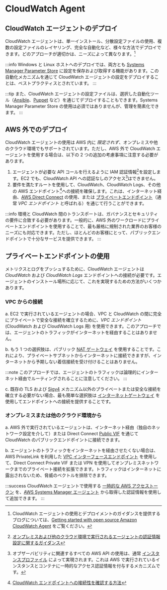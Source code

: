 # CloudWatch Agent




## CloudWatch エージェントのデプロイ

CloudWatch エージェントは、単一インストール、分散設定ファイルの使用、複数の設定ファイルのレイヤリング、完全な自動化など、様々な方法でデプロイできます。どのアプローチが適切かは、ニーズによって異なります。[^1]

:::info
Windows と Linux ホストへのデプロイでは、両方とも [Systems Manager Parameter Store](https://docs.aws.amazon.com/ja_jp/AmazonCloudWatch/latest/monitoring/install-CloudWatch-Agent-on-EC2-Instance-fleet.html) に設定を保存および取得する機能があります。この自動化メカニズムを通じて CloudWatch エージェントの設定をデプロイすることは、ベストプラクティスとされています。
:::

:::tip
また、CloudWatch エージェントの設定ファイルは、選択した自動化ツール（[Ansible](https://www.ansible.com)、[Puppet](https://puppet.com) など）を通じてデプロイすることもできます。Systems Manager Parameter Store の使用は必須ではありませんが、管理を簡素化できます。
:::



## AWS 外でのデプロイ

CloudWatch エージェントの使用は AWS 内に _限定されず_、オンプレミスや他のクラウド環境でもサポートされています。ただし、AWS 外で CloudWatch エージェントを使用する場合は、以下の 2 つの追加の考慮事項に注意する必要があります。

1. エージェントが必要な API コールを行えるように IAM 認証情報[^2]を設定します。EC2 でも、CloudWatch API への認証なしのアクセス[^5]はできません。
1. 要件を満たすルートを使用して、CloudWatch、CloudWatch Logs、その他の AWS エンドポイント[^3]への接続を確保します。これは、インターネット経由、[AWS Direct Connect](https://aws.amazon.com/jp/directconnect/) の使用、または [プライベートエンドポイント](https://docs.aws.amazon.com/ja_jp/vpc/latest/privatelink/concepts.html)（通常 *VPC エンドポイント* と呼ばれる）を通じて行うことができます。

:::info
環境と CloudWatch 間のトランスポートは、ガバナンスとセキュリティの要件に合致する必要があります。一般的に、AWS 外のワークロードにプライベートエンドポイントを使用することで、最も厳格に規制された業界のお客様のニーズにも対応できます。ただし、ほとんどのお客様にとって、パブリックエンドポイントで十分なサービスを提供できます。
:::



## プライベートエンドポイントの使用

メトリクスとログをプッシュするために、CloudWatch エージェントは *CloudWatch* および *CloudWatch Logs* エンドポイントへの接続が必要です。エージェントのインストール場所に応じて、これを実現するための方法がいくつかあります。




### VPC からの接続

a. EC2 で実行されているエージェントの場合、VPC と CloudWatch の間に完全にプライベートで安全な接続を確立するために、*VPC エンドポイント* (CloudWatch および CloudWatch Logs 用) を使用できます。このアプローチでは、エージェントのトラフィックがインターネットを経由することはありません。

b. もう 1 つの選択肢は、パブリック [NAT ゲートウェイ](https://docs.aws.amazon.com/ja_jp/vpc/latest/userguide/vpc-nat-gateway.html) を使用することです。これにより、プライベートサブネットからインターネットに接続できますが、インターネットから予期しない着信接続を受け付けることはありません。

:::note
このアプローチでは、エージェントのトラフィックは論理的にインターネット経由でルーティングされることに注意してください。
:::

c. 既存の TLS および [Sigv4](https://docs.aws.amazon.com/ja_jp/general/latest/gr/signature-version-4.html) メカニズム以外のプライベートまたは安全な接続を確立する必要がない場合、最も簡単な選択肢は [インターネットゲートウェイ](https://docs.aws.amazon.com/ja_jp/vpc/latest/userguide/VPC_Internet_Gateway.html) を使用してエンドポイントへの接続を提供することです。



### オンプレミスまたは他のクラウド環境から

a. AWS 外で実行されているエージェントは、インターネット経由（独自のネットワーク設定を介して）または Direct Connect [Public VIF](https://docs.aws.amazon.com/ja_jp/directconnect/latest/UserGuide/WorkingWithVirtualInterfaces.html) を通じて CloudWatch のパブリックエンドポイントに接続できます。

b. エージェントのトラフィックをインターネットを経由させたくない場合は、AWS PrivateLink を利用した [VPC インターフェースエンドポイント](https://docs.aws.amazon.com/ja_jp/vpc/latest/userguide/vpce-interface.html) を使用して、Direct Connect Private VIF または VPN を使用してオンプレミスネットワークまでのプライベート接続を拡張できます。トラフィックはインターネットに露出されないため、脅威のベクトルを排除できます。

:::success
CloudWatch エージェントで使用する [一時的な AWS アクセストークン](https://aws.amazon.com/premiumsupport/knowledge-center/cloudwatch-on-premises-temp-credentials/) を、[AWS Systems Manager エージェント](https://docs.aws.amazon.com/ja_jp/systems-manager/latest/userguide/ssm-agent.html) から取得した認証情報を使用して追加できます。
:::

[^1]: CloudWatch エージェントの使用とデプロイメントのガイダンスを提供するブログについては、[Getting started with open source Amazon CloudWatch Agent](https://aws.amazon.com/blogs/opensource/getting-started-with-open-source-amazon-cloudwatch-agent/) をご覧ください。

[^2]: [オンプレミスおよび他のクラウド環境で実行されるエージェントの認証情報設定に関するガイダンス](https://docs.aws.amazon.com/ja_jp/AmazonCloudWatch/latest/monitoring/install-CloudWatch-Agent-commandline-fleet.html#install-CloudWatch-Agent-iam_user-first)

[^3]: [CloudWatch エンドポイントへの接続性を確認する方法](https://docs.aws.amazon.com/ja_jp/AmazonCloudWatch/latest/monitoring/install-CloudWatch-Agent-commandline-fleet.html#install-CloudWatch-Agent-internet-access-first-cmd)

[^4]: [オンプレミスのプライベート接続に関するブログ](https://aws.amazon.com/blogs/networking-and-content-delivery/hybrid-networking-using-vpc-endpoints-aws-privatelink-and-amazon-cloudwatch-for-financial-services/)

[^5]: オブザーバビリティに関連するすべての AWS API の使用は、通常 [インスタンスプロファイル](https://docs.aws.amazon.com/ja_jp/IAM/latest/UserGuide/id_roles_use_switch-role-ec2_instance-profiles.html) によって実現されます。これは AWS で実行されているインスタンスとコンテナに一時的なアクセス認証情報を付与するメカニズムです。